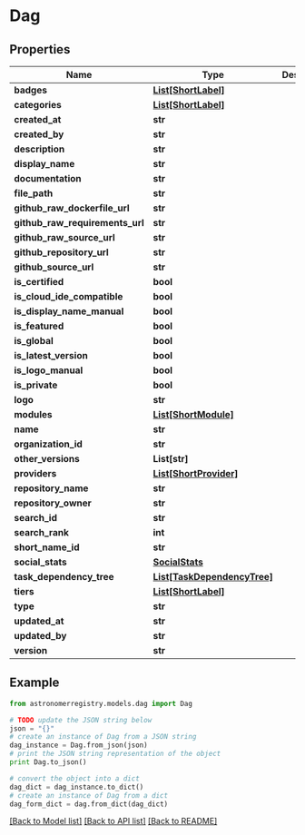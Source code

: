 # Dag


## Properties
Name | Type | Description | Notes
------------ | ------------- | ------------- | -------------
**badges** | [**List[ShortLabel]**](ShortLabel.md) |  | 
**categories** | [**List[ShortLabel]**](ShortLabel.md) |  | 
**created_at** | **str** |  | 
**created_by** | **str** |  | 
**description** | **str** |  | 
**display_name** | **str** |  | 
**documentation** | **str** |  | 
**file_path** | **str** |  | 
**github_raw_dockerfile_url** | **str** |  | 
**github_raw_requirements_url** | **str** |  | 
**github_raw_source_url** | **str** |  | 
**github_repository_url** | **str** |  | 
**github_source_url** | **str** |  | 
**is_certified** | **bool** |  | 
**is_cloud_ide_compatible** | **bool** |  | 
**is_display_name_manual** | **bool** |  | 
**is_featured** | **bool** |  | 
**is_global** | **bool** |  | 
**is_latest_version** | **bool** |  | 
**is_logo_manual** | **bool** |  | 
**is_private** | **bool** |  | 
**logo** | **str** |  | 
**modules** | [**List[ShortModule]**](ShortModule.md) |  | 
**name** | **str** |  | 
**organization_id** | **str** |  | 
**other_versions** | **List[str]** |  | 
**providers** | [**List[ShortProvider]**](ShortProvider.md) |  | 
**repository_name** | **str** |  | 
**repository_owner** | **str** |  | 
**search_id** | **str** |  | 
**search_rank** | **int** |  | [optional] 
**short_name_id** | **str** |  | 
**social_stats** | [**SocialStats**](SocialStats.md) |  | 
**task_dependency_tree** | [**List[TaskDependencyTree]**](TaskDependencyTree.md) |  | 
**tiers** | [**List[ShortLabel]**](ShortLabel.md) |  | 
**type** | **str** |  | 
**updated_at** | **str** |  | 
**updated_by** | **str** |  | 
**version** | **str** |  | 

## Example

```python
from astronomerregistry.models.dag import Dag

# TODO update the JSON string below
json = "{}"
# create an instance of Dag from a JSON string
dag_instance = Dag.from_json(json)
# print the JSON string representation of the object
print Dag.to_json()

# convert the object into a dict
dag_dict = dag_instance.to_dict()
# create an instance of Dag from a dict
dag_form_dict = dag.from_dict(dag_dict)
```
[[Back to Model list]](../README.md#documentation-for-models) [[Back to API list]](../README.md#documentation-for-api-endpoints) [[Back to README]](../README.md)


